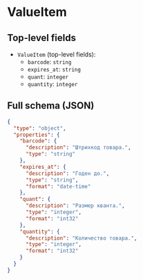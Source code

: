 # ValueItem

## Top-level fields
- `ValueItem` (top-level fields):
  - `barcode`: `string`
  - `expires_at`: `string`
  - `quant`: `integer`
  - `quantity`: `integer`

## Full schema (JSON)
```json
{
  "type": "object",
  "properties": {
    "barcode": {
      "description": "Штрихкод товара.",
      "type": "string"
    },
    "expires_at": {
      "description": "Годен до.",
      "type": "string",
      "format": "date-time"
    },
    "quant": {
      "description": "Размер кванта.",
      "type": "integer",
      "format": "int32"
    },
    "quantity": {
      "description": "Количество товара.",
      "type": "integer",
      "format": "int32"
    }
  }
}
```
